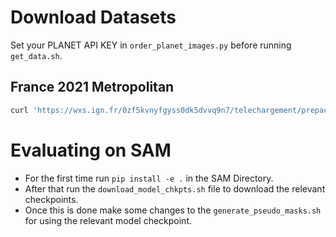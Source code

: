 # Download Datasets

Set your PLANET API KEY in `order_planet_images.py` before running `get_data.sh`.

## France 2021 Metropolitan
```bash
curl 'https://wxs.ign.fr/0zf5kvnyfgyss0dk5dvvq9n7/telechargement/prepackage/RPG_PACK_DIFF_FXX_2021$RPG_2-0__GPKG_LAMB93_FXX_2021-01-01/file/RPG_2-0__GPKG_LAMB93_FXX_2021-01-01.7z'   -H 'authority: wxs.ign.fr'   -H 'accept: text/html,application/xhtml+xml,application/xml;q=0.9,image/avif,image/webp,image/apng,*/*;q=0.8'   -H 'accept-language: en-US,en;q=0.7'   -H 'referer: https://geoservices.ign.fr/'   -H 'sec-ch-ua: "Not?A_Brand";v="8", "Chromium";v="108", "Brave";v="108"'   -H 'sec-ch-ua-mobile: ?0'   -H 'sec-ch-ua-platform: "macOS"'   -H 'sec-fetch-dest: document'   -H 'sec-fetch-mode: navigate'   -H 'sec-fetch-site: same-site'   -H 'sec-fetch-user: ?1'   -H 'sec-gpc: 1'   -H 'upgrade-insecure-requests: 1'   -H 'user-agent: Mozilla/5.0 (Macintosh; Intel Mac OS X 10_15_7) AppleWebKit/537.36 (KHTML, like Gecko) Chrome/108.0.0.0 Safari/537.36'   --compressed --output france_data.7z
```

# Evaluating on SAM
- For the first time run ```pip install -e .``` in the SAM Directory.
- After that run the ```download_model_chkpts.sh``` file to download the relevant checkpoints.
- Once this is done make some changes to the ```generate_pseudo_masks.sh``` for using the relevant model checkpoint.
